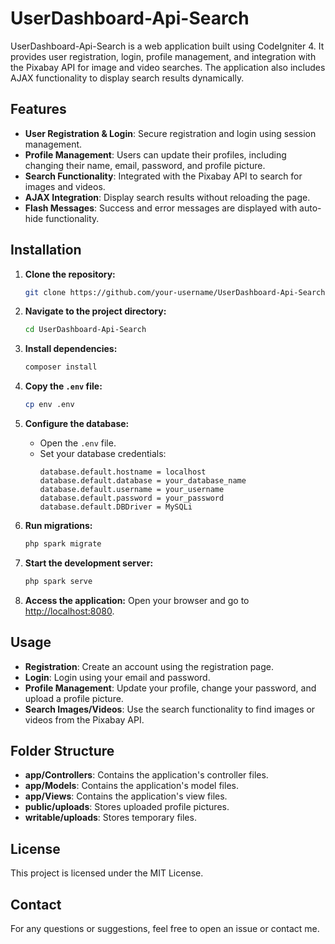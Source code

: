 # UserDashboard-Api-Search

UserDashboard-Api-Search is a web application built using CodeIgniter 4. It provides user registration, login, profile management, and integration with the Pixabay API for image and video searches. The application also includes AJAX functionality to display search results dynamically.

## Features

- **User Registration & Login**: Secure registration and login using session management.
- **Profile Management**: Users can update their profiles, including changing their name, email, password, and profile picture.
- **Search Functionality**: Integrated with the Pixabay API to search for images and videos.
- **AJAX Integration**: Display search results without reloading the page.
- **Flash Messages**: Success and error messages are displayed with auto-hide functionality.

## Installation

1. **Clone the repository:**
    ```bash
    git clone https://github.com/your-username/UserDashboard-Api-Search.git
    ```
    
2. **Navigate to the project directory:**
    ```bash
    cd UserDashboard-Api-Search
    ```

3. **Install dependencies:**
    ```bash
    composer install
    ```

4. **Copy the `.env` file:**
    ```bash
    cp env .env
    ```

5. **Configure the database:**
   - Open the `.env` file.
   - Set your database credentials:
     ```
     database.default.hostname = localhost
     database.default.database = your_database_name
     database.default.username = your_username
     database.default.password = your_password
     database.default.DBDriver = MySQLi
     ```

6. **Run migrations:**
    ```bash
    php spark migrate
    ```

7. **Start the development server:**
    ```bash
    php spark serve
    ```

8. **Access the application:**
   Open your browser and go to [http://localhost:8080](http://localhost:8080).

## Usage

- **Registration**: Create an account using the registration page.
- **Login**: Login using your email and password.
- **Profile Management**: Update your profile, change your password, and upload a profile picture.
- **Search Images/Videos**: Use the search functionality to find images or videos from the Pixabay API.

## Folder Structure

- **app/Controllers**: Contains the application's controller files.
- **app/Models**: Contains the application's model files.
- **app/Views**: Contains the application's view files.
- **public/uploads**: Stores uploaded profile pictures.
- **writable/uploads**: Stores temporary files.

## License

This project is licensed under the MIT License.

## Contact

For any questions or suggestions, feel free to open an issue or contact me.


